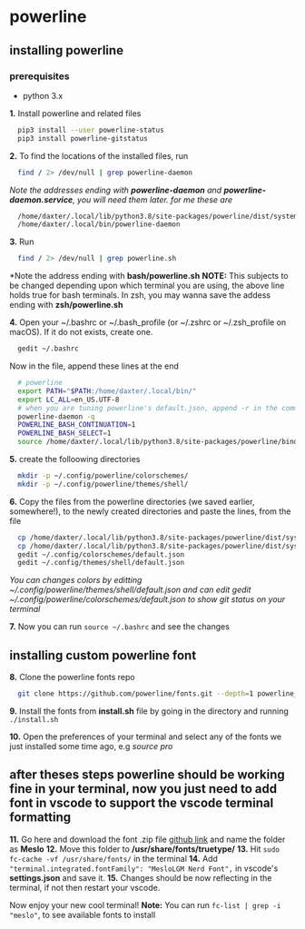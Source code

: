 # powerline

## installing powerline
### prerequisites
* python 3.x

**1.** Install powerline and related files
```bash
  pip3 install --user powerline-status
  pip3 install powerline-gitstatus
```

**2.** To find the locations of the installed files, run
```bash
  find / 2> /dev/null | grep powerline-daemon
```
*Note the addresses ending with **powerline-daemon** and **powerline-daemon.service**, you will need them later.*
*for me these are*
```bash
  /home/daxter/.local/lib/python3.8/site-packages/powerline/dist/systemd/powerline-daemon.service
  /home/daxter/.local/bin/powerline-daemon
```

**3.** Run
```bash
  find / 2> /dev/null | grep powerline.sh
```
*Note the address ending with **bash/powerline.sh**
**NOTE:** This subjects to be changed depending upon which terminal you are using, the above line holds true for bash terminals. In zsh, you may wanna save the addess ending with **zsh/powerline.sh**

**4.** Open your ~/.bashrc or ~/.bash_profile (or ~/.zshrc or ~/.zsh_profile on macOS). If it do not exists, create one.
```bash
  gedit ~/.bashrc
```
Now in the file, append these lines at the end
```bash
  # powerline
  export PATH="$PATH:/home/daxter/.local/bin/"
  export LC_ALL=en_US.UTF-8
  # when you are tuning powerline's default.json, append -r in the command below
  powerline-daemon -q
  POWERLINE_BASH_CONTINUATION=1
  POWERLINE_BASH_SELECT=1
  source /home/daxter/.local/lib/python3.8/site-packages/powerline/bindings/bash/powerline.sh
```
**5.** create the folloowing directories
```bash
  mkdir -p ~/.config/powerline/colorschemes/
  mkdir -p ~/.config/powerline/themes/shell/
```

**6.** Copy the files from the powerline directories (we saved earlier, somewhere!), to the newly created directories and paste the lines, from the file
```bash
  cp /home/daxter/.local/lib/python3.8/site-packages/powerline/dist/systemd/powerline/config_files/colorschemes/default.json ~/.config/powerline/colorschemes
  cp /home/daxter/.local/lib/python3.8/site-packages/powerline/dist/systemd/powerline/config_files/themes/shell/default.json ~/.config/powerline/themes/shell
  gedit ~/.config/colorschemes/default.json
  gedit ~/.config/themes/shell/default.json
```
*You can changes colors by editting ~/.config/powerline/themes/shell/default.json and can edit gedit ~/.config/powerline/colorschemes/default.json to show git status on your terminal*

**7.** Now you can run ```source ~/.bashrc``` and see the changes

## installing custom powerline font
**8.** Clone the powerline fonts repo
```bash
  git clone https://github.com/powerline/fonts.git --depth=1 powerline_fonts
```

**9.** Install the fonts from **install.sh** file by going in the directory and running ```./install.sh```

**10.** Open the preferences of your terminal and select any of the fonts we just installed some time ago, e.g *source pro*

## after theses steps powerline should be working fine in your terminal, now you just need to add font in vscode to support the vscode terminal formatting
**11.** Go here and download the font .zip file [github link](https://github.com/ryanoasis/nerd-fonts/releases/download/v2.0.0/Meslo.zip) and name the folder as **Meslo**
**12.** Move this folder to **/usr/share/fonts/truetype/**
**13.** Hit ```sudo fc-cache -vf /usr/share/fonts/``` in the terminal
**14.** Add ```"terminal.integrated.fontFamily": "MesloLGM Nerd Font",``` in vscode's **settings.json** and save it.
**15.** Changes should be now reflecting in the terminal, if not then restart your vscode.

Now enjoy your new cool terminal!
**Note:** You can run ```fc-list | grep -i "meslo"```, to see available fonts to install
